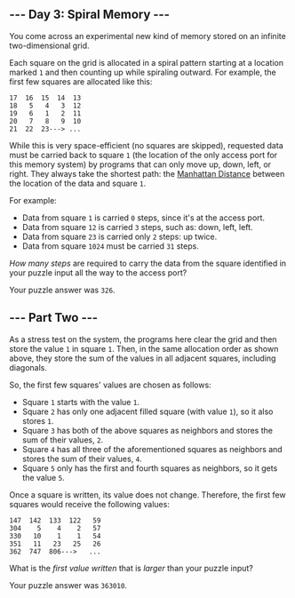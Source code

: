 ## --- Day 3: Spiral Memory ---

You come across an experimental new kind of memory stored on an <span title="Good thing we have all these infinite two-dimensional grids lying around!">infinite two-dimensional grid</span>.

Each square on the grid is allocated in a spiral pattern starting at a location marked `1` and then counting up while spiraling outward. For example, the first few squares are allocated like this:

    17  16  15  14  13
    18   5   4   3  12
    19   6   1   2  11
    20   7   8   9  10
    21  22  23---> ...

While this is very space-efficient (no squares are skipped), requested data must be carried back to square `1` (the location of the only access port for this memory system) by programs that can only move up, down, left, or right. They always take the shortest path: the [Manhattan Distance](https://en.wikipedia.org/wiki/Taxicab_geometry) between the location of the data and square `1`.

For example:

*   Data from square `1` is carried `0` steps, since it's at the access port.
*   Data from square `12` is carried `3` steps, such as: down, left, left.
*   Data from square `23` is carried only `2` steps: up twice.
*   Data from square `1024` must be carried `31` steps.

_How many steps_ are required to carry the data from the square identified in your puzzle input all the way to the access port?

Your puzzle answer was `326`.

## --- Part Two ---

As a stress test on the system, the programs here clear the grid and then store the value `1` in square `1`. Then, in the same allocation order as shown above, they store the sum of the values in all adjacent squares, including diagonals.

So, the first few squares' values are chosen as follows:

*   Square `1` starts with the value `1`.
*   Square `2` has only one adjacent filled square (with value `1`), so it also stores `1`.
*   Square `3` has both of the above squares as neighbors and stores the sum of their values, `2`.
*   Square `4` has all three of the aforementioned squares as neighbors and stores the sum of their values, `4`.
*   Square `5` only has the first and fourth squares as neighbors, so it gets the value `5`.

Once a square is written, its value does not change. Therefore, the first few squares would receive the following values:

    147  142  133  122   59
    304    5    4    2   57
    330   10    1    1   54
    351   11   23   25   26
    362  747  806--->   ...

What is the _first value written_ that is _larger_ than your puzzle input?

Your puzzle answer was `363010`.